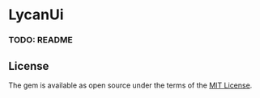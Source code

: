 # LycanUi

### TODO: README

## License

The gem is available as open source under the terms of the [MIT License](https://opensource.org/licenses/MIT).
